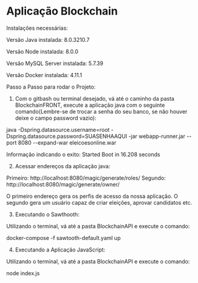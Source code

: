 # Aplicação Blockchain

Instalações necessárias:

Versão Java instalada: 8.0.3210.7

Versão Node instalada: 8.0.0

Versão MySQL Server instalada: 5.7.39

Versão Docker instalada: 4.11.1

Passo a Passo para rodar o Projeto:

1) Com o gitbash ou terminal desejado, vá até o caminho da pasta BlockchainFRONT, execute a aplicação java com o seguinte comando(Lembre-se de trocar a senha do seu banco, se não houver deixe o campo password vazio):


  java -Dspring.datasource.username=root -Dspring.datasource.password=SUASENHAAQUI  -jar webapp-runner.jar --port 8080 --expand-war eleicoesonline.war

  Informação indicando o exito: Started Boot in 16.208 seconds

2) Acessar endereços da aplicação java:

  Primeiro: http://localhost:8080/magic/generate/roles/
  Segundo: http://localhost:8080/magic/generate/owner/

  O primeiro endereço gera os perfis de acesso da nossa aplicação. O segundo gera um usuário capaz de criar eleições, aprovar candidatos etc.

3) Executando o Sawthooth:

  Utilizando o terminal, vá até a pasta BlockchainAPI e execute o comando: 

  docker-compose -f sawtooth-default.yaml up

4) Executando a Aplicação JavaScript:

  Utilizando o terminal, vá até a pasta BlockchainAPI e execute o comando: 

  node index.js
